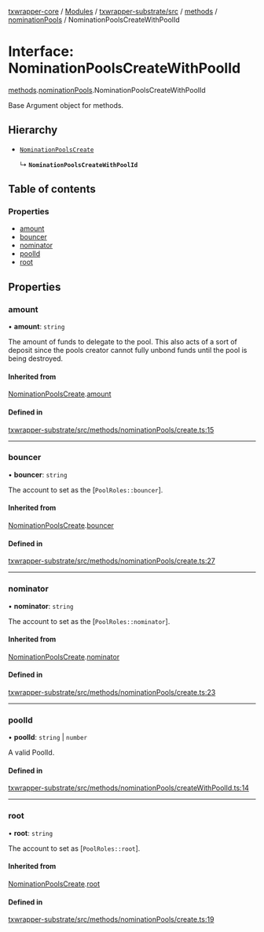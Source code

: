 [txwrapper-core](../README.md) / [Modules](../modules.md) / [txwrapper-substrate/src](../modules/txwrapper_substrate_src.md) / [methods](../modules/txwrapper_substrate_src.methods.md) / [nominationPools](../modules/txwrapper_substrate_src.methods.nominationPools.md) / NominationPoolsCreateWithPoolId

# Interface: NominationPoolsCreateWithPoolId

[methods](../modules/txwrapper_substrate_src.methods.md).[nominationPools](../modules/txwrapper_substrate_src.methods.nominationPools.md).NominationPoolsCreateWithPoolId

Base Argument object for methods.

## Hierarchy

- [`NominationPoolsCreate`](txwrapper_substrate_src.methods.nominationPools.NominationPoolsCreate.md)

  ↳ **`NominationPoolsCreateWithPoolId`**

## Table of contents

### Properties

- [amount](txwrapper_substrate_src.methods.nominationPools.NominationPoolsCreateWithPoolId.md#amount)
- [bouncer](txwrapper_substrate_src.methods.nominationPools.NominationPoolsCreateWithPoolId.md#bouncer)
- [nominator](txwrapper_substrate_src.methods.nominationPools.NominationPoolsCreateWithPoolId.md#nominator)
- [poolId](txwrapper_substrate_src.methods.nominationPools.NominationPoolsCreateWithPoolId.md#poolid)
- [root](txwrapper_substrate_src.methods.nominationPools.NominationPoolsCreateWithPoolId.md#root)

## Properties

### amount

• **amount**: `string`

The amount of funds to delegate to the pool. This also acts of a sort of
deposit since the pools creator cannot fully unbond funds until the pool is being
destroyed.

#### Inherited from

[NominationPoolsCreate](txwrapper_substrate_src.methods.nominationPools.NominationPoolsCreate.md).[amount](txwrapper_substrate_src.methods.nominationPools.NominationPoolsCreate.md#amount)

#### Defined in

[txwrapper-substrate/src/methods/nominationPools/create.ts:15](https://github.com/paritytech/txwrapper-core/blob/fe8eeb2/packages/txwrapper-substrate/src/methods/nominationPools/create.ts#L15)

___

### bouncer

• **bouncer**: `string`

The account to set as the [`PoolRoles::bouncer`].

#### Inherited from

[NominationPoolsCreate](txwrapper_substrate_src.methods.nominationPools.NominationPoolsCreate.md).[bouncer](txwrapper_substrate_src.methods.nominationPools.NominationPoolsCreate.md#bouncer)

#### Defined in

[txwrapper-substrate/src/methods/nominationPools/create.ts:27](https://github.com/paritytech/txwrapper-core/blob/fe8eeb2/packages/txwrapper-substrate/src/methods/nominationPools/create.ts#L27)

___

### nominator

• **nominator**: `string`

The account to set as the [`PoolRoles::nominator`].

#### Inherited from

[NominationPoolsCreate](txwrapper_substrate_src.methods.nominationPools.NominationPoolsCreate.md).[nominator](txwrapper_substrate_src.methods.nominationPools.NominationPoolsCreate.md#nominator)

#### Defined in

[txwrapper-substrate/src/methods/nominationPools/create.ts:23](https://github.com/paritytech/txwrapper-core/blob/fe8eeb2/packages/txwrapper-substrate/src/methods/nominationPools/create.ts#L23)

___

### poolId

• **poolId**: `string` \| `number`

A valid PoolId.

#### Defined in

[txwrapper-substrate/src/methods/nominationPools/createWithPoolId.ts:14](https://github.com/paritytech/txwrapper-core/blob/fe8eeb2/packages/txwrapper-substrate/src/methods/nominationPools/createWithPoolId.ts#L14)

___

### root

• **root**: `string`

The account to set as [`PoolRoles::root`].

#### Inherited from

[NominationPoolsCreate](txwrapper_substrate_src.methods.nominationPools.NominationPoolsCreate.md).[root](txwrapper_substrate_src.methods.nominationPools.NominationPoolsCreate.md#root)

#### Defined in

[txwrapper-substrate/src/methods/nominationPools/create.ts:19](https://github.com/paritytech/txwrapper-core/blob/fe8eeb2/packages/txwrapper-substrate/src/methods/nominationPools/create.ts#L19)
